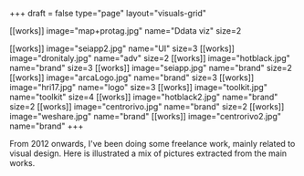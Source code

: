+++
draft = false
type="page"
layout="visuals-grid"

[[works]]
image="map+protag.jpg"
name="Ddata viz"
size=2

[[works]]
image="seiapp2.jpg"
name="UI"
size=3
[[works]]
image="dronitaly.jpg"
name="adv"
size=2
[[works]]
image="hotblack.jpg"
name="brand"
size=3
[[works]]
image="seiapp.jpg"
name="brand"
size=2
[[works]]
image="arcaLogo.jpg"
name="brand"
size=3
[[works]]
image="hri17.jpg"
name="logo"
size=3
[[works]]
image="toolkit.jpg"
name="toolkit"
size=4
[[works]]
image="hotblack2.jpg"
name="brand"
size=2
[[works]]
image="centrorivo.jpg"
name="brand"
size=2
[[works]]
image="weshare.jpg"
name="brand"
[[works]]
image="centrorivo2.jpg"
name="brand"
+++

From 2012 onwards, I've been doing some freelance work, mainly related to visual design. Here is illustrated a mix of pictures extracted from the main works.
